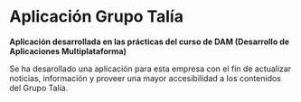 # Aplicación Grupo Talía

**Aplicación desarrollada en las prácticas del curso de DAM (Desarrollo de Aplicaciones Multiplataforma)**

Se ha desarollado una aplicación para esta empresa con el fin de actualizar noticias, información y proveer una mayor accesibilidad a los contenidos del Grupo Talía.
